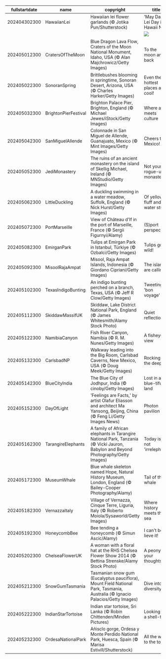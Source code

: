 |fullstartdate|name|copyright|title|image|
|--|--|--|--|--|
202404302300|HawaiianLei|Hawaiian lei flower garlands (© Jotika Pun/Shutterstock)|'May Day is Lei Day in Hawaii Nei'|![](/en-GB/2024/05/202404302300HawaiianLei.jpg)|
||||![](/en-GB/2024/05/.jpg)|
202405012300|CratersOfTheMoon|Blue Dragon Lava Flow, Craters of the Moon National Monument, Idaho, USA (© Alan Majchrowicz/Getty Images)|To the moon and back|![](/en-GB/2024/05/202405012300CratersOfTheMoon.jpg)|
202405022300|SonoranSpring|Brittlebushes blooming in springtime, Sonoran Desert, Arizona, USA (© Charles Harker/Getty Images)|Even the hottest places are cool!|![](/en-GB/2024/05/202405022300SonoranSpring.jpg)|
202405032300|BrightonPierFestival|Brighton Palace Pier, Brighton, England (© Michael Jewes/iStock/Getty Images)|Where art meets culture|![](/en-GB/2024/05/202405032300BrightonPierFestival.jpg)|
202405042300|SanMiguelAllende|Colonnade in San Miguel de Allende, Guanajuato, Mexico (© Mint Images/Getty Images)|Cheers to Mexico!|![](/en-GB/2024/05/202405042300SanMiguelAllende.jpg)|
202405052300|JediMonastery|The ruins of an ancient monastery on the island of Skellig Michael, Ireland (© MNStudio/Getty Images)|Not your rogue-ular monastery|![](/en-GB/2024/05/202405052300JediMonastery.jpg)|
202405062300|LittleDuckling|A duckling swimming in a water meadow, Suffolk, England (© Nick Hurst/Getty Images)|Of yellow fluff and water stuff|![](/en-GB/2024/05/202405062300LittleDuckling.jpg)|
202405072300|PortMarseille|View of Château d'If in the port of Marseille, France (© Sergii Figurnyi/Alamy)|(S)port perspective|![](/en-GB/2024/05/202405072300PortMarseille.jpg)|
202405082300|EmirganPark|Tulips at Emirgan Park in Istanbul, Türkiye (© Ozbalci/Getty Images)|Tulips gone wild!|![](/en-GB/2024/05/202405082300EmirganPark.jpg)|
202405092300|MisoolRajaAmpat|Misool, Raja Ampat Islands, Indonesia (© Giordano Cipriani/Getty Images)|The islands are calling!|![](/en-GB/2024/05/202405092300MisoolRajaAmpat.jpg)|
202405102300|TexasIndigoBunting|An indigo bunting perched on a branch, Texas, USA (© Jeff R Clow/Getty Images)|Tweeting 'bon voyage'|![](/en-GB/2024/05/202405102300TexasIndigoBunting.jpg)|
202405112300|SkiddawMassifUK|Skiddaw, Lake District National Park, England (© James Whitesmith/Alamy Stock Photo)|Quiet reflection|![](/en-GB/2024/05/202405112300SkiddawMassifUK.jpg)|
202405122300|NamibiaCanyon|Fish River Canyon, Namibia (© R. M. Nunes/Getty Images)|A fisheye view|![](/en-GB/2024/05/202405122300NamibiaCanyon.jpg)|
202405132300|CarlsbadNP|Walkway leading into the Big Room, Carlsbad Caverns, New Mexico, USA (© Doug Meek/Getty Images)|Rocking in the deep|![](/en-GB/2024/05/202405132300CarlsbadNP.jpg)|
202405142300|BlueCityIndia|The Blue City of Jodhpur, India (© cinoby/Getty Images)|Lost in a blue-tiful land|![](/en-GB/2024/05/202405142300BlueCityIndia.jpg)|
202405152300|DayOfLight|'Feelings are Facts,' by artist Olafur Eliasson and architect Ma Yansong, Beijing, China (© Feng Li/Getty Images News)|Photon pavilion|![](/en-GB/2024/05/202405152300DayOfLight.jpg)|
202405162300|TarangireElephants|A family of African elephants in Tarangire National Park, Tanzania (© Vicki Jauron, Babylon and Beyond Photography/Getty Images)|Today is not 'irrelephant'|![](/en-GB/2024/05/202405162300TarangireElephants.jpg)|
202405172300|MuseumWhale|Blue whale skeleton named Hope, Natural History Museum, London, England (© Bailey-Cooper Photography/Alamy)|Tail of the whale|![](/en-GB/2024/05/202405172300MuseumWhale.jpg)|
202405182300|VernazzaItaly|Village of Vernazza, Cinque Terre, Liguria, Italy (© Roberto Moiola/Sysaworld/Getty Images)|Where history meets the sea|![](/en-GB/2024/05/202405182300VernazzaItaly.jpg)|
202405192300|HoneycombBee|Bee tending a honeycomb (© Simun Ascic/Alamy)|I can't bee-lieve it!|![](/en-GB/2024/05/202405192300HoneycombBee.jpg)|
202405202300|ChelseaFlowerUK|A woman with a floral hat at the RHS Chelsea Flower Show 2014 (© Bettina Strenske/Alamy Stock Photo)|A peony for your thoughts|![](/en-GB/2024/05/202405202300ChelseaFlowerUK.jpg)|
202405212300|SnowGumTasmania|Tasmanian snow gum (Eucalyptus pauciflora), Mount Field National Park, Tasmania, Australia (© Ignacio Palacios/Getty Images)|Dive into diversity|![](/en-GB/2024/05/202405212300SnowGumTasmania.jpg)|
202405222300|IndianStarTortoise|Indian star tortoise, Sri Lanka (© Robin Chittenden/Minden Pictures)|Looking for a shell-ter|![](/en-GB/2024/05/202405222300IndianStarTortoise.jpg)|
202405232300|OrdesaNationalPark|Añisclo gorge, Ordesa y Monte Perdido National Park, Huesca, Spain (© Marisa Estivill/Shutterstock)|All the way to the top|![](/en-GB/2024/05/202405232300OrdesaNationalPark.jpg)|
